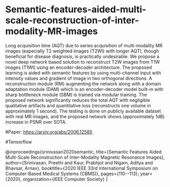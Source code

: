 # Semantic-features-aided-multi-scale-reconstruction-of-inter-modality-MR-images
Long acquisition time (AQT) due to series acquisition of multi-modality MR images (especially T2 weighted images (T2WI) with longer AQT), though beneficial for disease diagnosis, is practically undesirable. We propose a novel deep network based solution to reconstruct T2W images from T1W images (T1WI) using an encoder-decoder architecture. The proposed learning is aided with semantic features by using multi-channel input with intensity values and gradient of image in two orthogonal directions. A reconstruction module (RM) augmenting the network along with a domain adaptation module (DAM) which is an encoder-decoder model built-in with sharp bottleneck module (SBM) is trained via modular training. The proposed network significantly reduces the total AQT with negligible qualitative artifacts and quantitative loss (reconstructs one volume in approximately 1 second). The testing is done on publicly available dataset with real MR images, and the proposed network shows (approximately 1dB) increase in PSNR over SOTA. 

#Paper: https://arxiv.org/abs/2006.12585

#Tensorflow

@inproceedings{srinivasan2020semantic,
  title={Semantic Features Aided Multi-Scale Reconstruction of Inter-Modality Magnetic Resonance Images},
  author={Srinivasan, Preethi and Kaur, Prabhjot and Nigam, Aditya and Bhavsar, Arnav},
  booktitle={2020 IEEE 33rd International Symposium on Computer-Based Medical Systems (CBMS)},
  pages={110--113},
  year={2020},
  organization={IEEE Computer Society}
}
